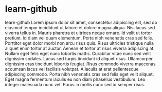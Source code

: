 # learn-github
learn-github
Lorem ipsum dolor sit amet, consectetur adipiscing elit, sed do eiusmod tempor incididunt ut labore et dolore magna aliqua. Nisi lacus sed viverra tellus in. Mauris pharetra et ultrices neque ornare. Id velit ut tortor pretium. Id diam vel quam elementum. Porta nibh venenatis cras sed felis. Porttitor eget dolor morbi non arcu risus quis. Risus ultricies tristique nulla aliquet enim tortor at auctor. Aenean et tortor at risus viverra adipiscing at. Nullam eget felis eget nunc lobortis mattis. Curabitur vitae nunc sed velit dignissim sodales. Lacus sed turpis tincidunt id aliquet risus. Ullamcorper dignissim cras tincidunt lobortis feugiat. Risus commodo viverra maecenas accumsan lacus vel facilisis volutpat. A iaculis at erat pellentesque adipiscing commodo. Porta nibh venenatis cras sed felis eget velit aliquet. Eget magna fermentum iaculis eu non diam phasellus vestibulum. Leo integer malesuada nunc vel. Purus in mollis nunc sed id semper risus.
